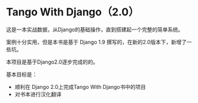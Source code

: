 # Tango With Django（2.0）
这是一本实战数据，从Django的基础操作，直到搭建起一个完整的简单系统。

案例十分实用，但是本书是基于 Django 1.9 撰写的，在新的2.0版本下，新增了一些坑。

本项目是基于Django2.0逐步完成的的。

基本目标是：
- 顺利在 Django 2.0上完成Tango With Django书中的项目
- 对书本进行汉化翻译

